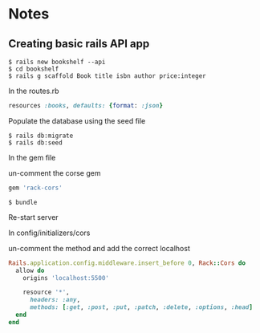 # Notes

## Creating basic rails API app

```
$ rails new bookshelf --api
$ cd bookshelf
$ rails g scaffold Book title isbn author price:integer
```

In the routes.rb  

```ruby
resources :books, defaults: {format: :json}
```
Populate the database using the seed file

```
$ rails db:migrate
$ rails db:seed
```

In the gem file 

un-comment the corse gem 
```ruby
gem 'rack-cors'
```

```
$ bundle
```
Re-start server


In config/initializers/cors 

un-comment the method and add the correct localhost
```ruby
Rails.application.config.middleware.insert_before 0, Rack::Cors do
  allow do
    origins 'localhost:5500'

    resource '*',
      headers: :any,
      methods: [:get, :post, :put, :patch, :delete, :options, :head]
  end
end
```

